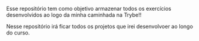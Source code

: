 Esse repositório tem como objetivo armazenar todos os exercícios desenvolvidos ao logo da minha caminhada na Trybe!!

Nesse repositório irá ficar todos os projetos que irei desenvolvoer ao longo do curso.
